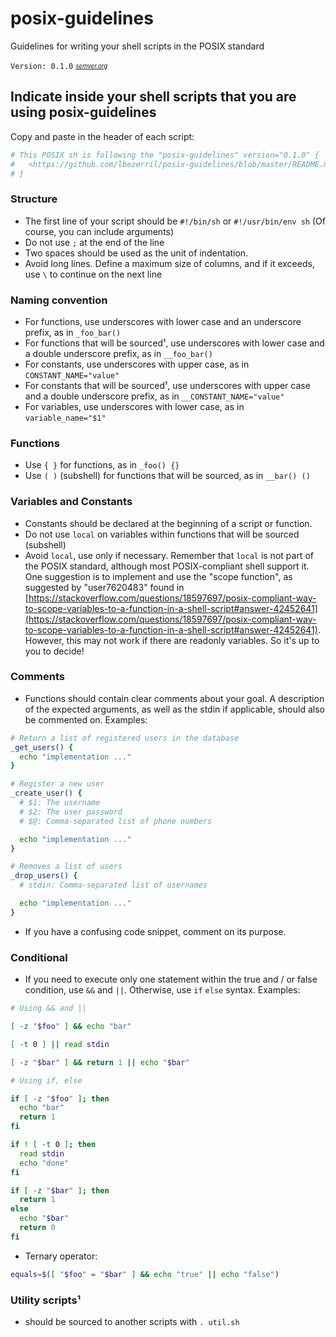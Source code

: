 # posix-guidelines
Guidelines for writing your shell scripts in the POSIX standard

`Version: 0.1.0`
<sub><sup>*[semver.org](http://semver.org/)*</sup></sub>

## Indicate inside your shell scripts that you are using posix-guidelines
Copy and paste in the header of each script:
```sh
# This POSIX sh is following the "posix-guidelines" version="0.1.0" {
#   <https://github.com/lbezerril/posix-guidelines/blob/master/README.md>
# }
```

### Structure
* The first line of your script should be `#!/bin/sh` or `#!/usr/bin/env sh` (Of course, you can include arguments)
* Do not use `;` at the end of the line
* Two spaces should be used as the unit of indentation.
* Avoid long lines. Define a maximum size of columns, and if it exceeds, use `\` to continue on the next line

### Naming convention
* For functions, use underscores with lower case and an underscore prefix, as in `_foo_bar()`
* For functions that will be sourced¹, use underscores with lower case and a double underscore prefix, as in `__foo_bar()`
* For constants, use underscores with upper case, as in `CONSTANT_NAME="value"`
* For constants that will be sourced¹, use underscores with upper case and a double underscore prefix, as in `__CONSTANT_NAME="value"`
* For variables, use underscores with lower case, as in `variable_name="$1"`

### Functions
* Use `{ }` for functions, as in `_foo() {}`
* Use `( )` (subshell) for functions that will be sourced, as in `__bar() ()`

### Variables and Constants
* Constants should be declared at the beginning of a script or function.
* Do not use `local` on variables within functions that will be sourced (subshell)
* Avoid `local`, use only if necessary. Remember that `local` is not part of the POSIX standard, although most POSIX-compliant shell support it. One suggestion is to implement and use the "scope function", as suggested by "user7620483" found in [https://stackoverflow.com/questions/18597697/posix-compliant-way-to-scope-variables-to-a-function-in-a-shell-script#answer-42452641](https://stackoverflow.com/questions/18597697/posix-compliant-way-to-scope-variables-to-a-function-in-a-shell-script#answer-42452641). However, this may not work if there are readonly variables. So it's up to you to decide!

### Comments
* Functions should contain clear comments about your goal. A description of the expected arguments, as well as the stdin if applicable, should also be commented on. Examples:
```sh
# Return a list of registered users in the database
_get_users() {
  echo "implementation ..."
}

# Register a new user
_create_user() {
  # $1: The username
  # $2: The user password
  # $@: Comma-separated list of phone numbers

  echo "implementation ..."
}

# Removes a list of users
_drop_users() {
  # stdin: Comma-separated list of usernames

  echo "implementation ..."
}
```
* If you have a confusing code snippet, comment on its purpose.

### Conditional
* If you need to execute only one statement within the true and / or false condition, use `&&` and `||`. Otherwise, use `if` `else` syntax. Examples:
```sh
# Using && and ||

[ -z "$foo" ] && echo "bar"

[ -t 0 ] || read stdin

[ -z "$bar" ] && return 1 || echo "$bar"
```
```sh
# Using if, else

if [ -z "$foo" ]; then
  echo "bar"
  return 1
fi

if ! [ -t 0 ]; then
  read stdin
  echo "done"
fi

if [ -z "$bar" ]; then
  return 1
else
  echo "$bar"
  return 0
fi
```
* Ternary operator:
```sh
equals=$([ "$foo" = "$bar" ] && echo "true" || echo "false")
```

### Utility scripts¹
* should be sourced to another scripts with `. util.sh`
